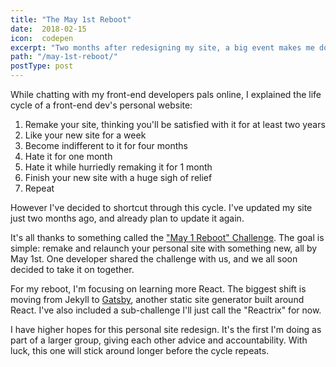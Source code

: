 ```yaml
---
title: "The May 1st Reboot"
date:  2018-02-15
icon:  codepen
excerpt: "Two months after redesigning my site, a big event makes me do it all over again."
path: "/may-1st-reboot/"
postType: post
---
```


While chatting with my front-end developers pals online, I explained the life cycle of a front-end dev's personal website:

1. Remake your site, thinking you'll be satisfied with it for at least two years
2. Like your new site for a week
3. Become indifferent to it for four months
4. Hate it for one month
5. Hate it while hurriedly remaking it for 1 month
6. Finish your new site with a huge sigh of relief
7. Repeat

However I've decided to shortcut through this cycle. I've updated my site just two months ago, and already plan to update it again.

It's all thanks to something called the ["May 1 Reboot" Challenge](https://www.may1reboot.com/#/). The goal is simple: remake and relaunch your personal site with something new, all by May 1st. One developer shared the challenge with us, and we all soon decided to take it on together.

For my reboot, I'm focusing on learning more React. The biggest shift is moving from Jekyll to [Gatsby](https://www.gatsbyjs.org/), another static site generator built around React. I've also included a sub-challenge I'll just call the "Reactrix" for now.

I have higher hopes for this personal site redesign. It's the first I'm doing as part of a larger group, giving each other advice and accountability. With luck, this one will stick around longer before the cycle repeats.
